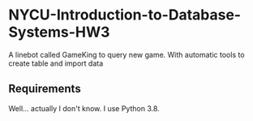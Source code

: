 # NYCU-Introduction-to-Database-Systems-HW3
A linebot called GameKing to query new game.
With automatic tools to create table and import data

## Requirements
Well... actually I don't know.
I use Python 3.8.
